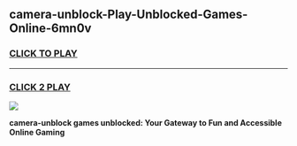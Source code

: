 
## camera-unblock-Play-Unblocked-Games-Online-6mn0v
<h3>
<a href="https://premium76.site?title=camera-unblock&ref=25A">CLICK TO PLAY</a></h3>
<hr>

<h3>
<a href="https://premium76.site?title=camera-unblock&ref=25A">CLICK 2 PLAY</a>
  
</h3>

<a href="https://premium76.site?title=camera-unblock&ref=25A"><img src="https://clearcache.store/games.png"></a>


**camera-unblock games unblocked: Your Gateway to Fun and Accessible Online Gaming**
